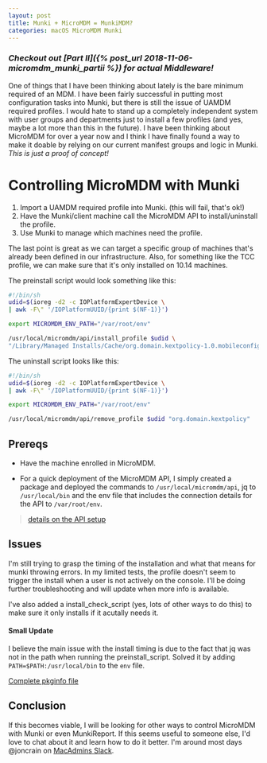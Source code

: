 ```yaml
---
layout: post
title: Munki + MicroMDM = MunkiMDM?
categories: macOS MicroMDM Munki
---
```


### _Checkout out [Part II]({% post_url 2018-11-06-micromdm_munki_partii %}) for actual Middleware!_ 

One of things that I have been thinking about lately is the bare minimum required of an MDM. I have been fairly successful in putting most configuration tasks into Munki, but there is still the issue of UAMDM required profiles. I would hate to stand up a completely independent system with user groups and departments just to install a few profiles (and yes, maybe a lot more than this in the future). I have been thinking about MicroMDM for over a year now and I think I have finally found a way to make it doable by relying on our current manifest groups and logic in Munki. _This is just a proof of concept!_

# Controlling MicroMDM with Munki

1. Import a UAMDM required profile into Munki. (this will fail, that's ok!)
2. Have the Munki/client machine call the MicroMDM API to install/uninstall the profile.
3. Use Munki to manage which machines need the profile.

The last point is great as we can target a specific group of machines that's already been defined in our infrastructure. Also, for something like the TCC profile, we can make sure that it's only installed on 10.14 machines.

The preinstall script would look something like this:
```sh
#!/bin/sh
udid=$(ioreg -d2 -c IOPlatformExpertDevice \
| awk -F\" '/IOPlatformUUID/{print $(NF-1)}')

export MICROMDM_ENV_PATH="/var/root/env"

/usr/local/micromdm/api/install_profile $udid \
"/Library/Managed Installs/Cache/org.domain.kextpolicy-1.0.mobileconfig"
```
The uninstall script looks like this:
```sh
#!/bin/sh
udid=$(ioreg -d2 -c IOPlatformExpertDevice \
| awk -F\" '/IOPlatformUUID/{print $(NF-1)}')

export MICROMDM_ENV_PATH="/var/root/env"

/usr/local/micromdm/api/remove_profile $udid "org.domain.kextpolicy"
```
## Prereqs
* Have the machine enrolled in MicroMDM.

* For a quick deployment of the MicroMDM API, I simply created a package and deployed the commands to `/usr/local/micromdm/api`, jq to `/usr/local/bin` and the env file that includes the connection details for the API to `/var/root/env`.

>[details on the API setup](https://github.com/micromdm/micromdm/tree/master/tools/api#setup)

## Issues
I'm still trying to grasp the timing of the installation and what that means for munki throwing errors. In my limited tests, the profile doesn't seem to trigger the install when a user is not actively on the console. I'll be doing further troubleshooting and will update when more info is available.

I've also added a install_check_script (yes, lots of other ways to do this) to make sure it only installs if it acutally needs it. 

#### Small Update
I believe the main issue with the install timing is due to the fact that jq was not in the path when running the preinstall_script. Solved it by adding `PATH=$PATH:/usr/local/bin` to the `env` file.

[Complete pkginfo file](https://gist.github.com/joncrain/a307d6ca5de4668d950e656080a75d1f)


## Conclusion
If this becomes viable, I will be looking for other ways to control MicroMDM with Munki or even MunkiReport. If this seems useful to someone else, I'd love to chat about it and learn how to do it better. I'm around most days @joncrain on [MacAdmins Slack](http://macadmins.org/).